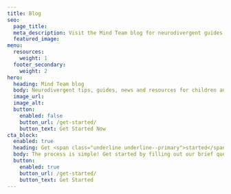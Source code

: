 ```yaml
---
title: Blog
seo:
  page_title:
  meta_description: Visit the Mind Team blog for neurodivergent guides, tips, news and resources for individuals of all ages in any stage of their learning journey.
  featured_image:
menu:
  resources:
    weight: 1
  footer_secondary:
    weight: 2
hero:
  heading: Mind Team blog
  body: Neurodivergent tips, guides, news and resources for children and adults.
  image_url:
  image_alt:
  button:
    enabled: false
    button_url: /get-started/
    button_text: Get Started Now
cta_block:
  enabled: true
  heading: Get <span class="underline underline--primary">started</span>.
  body: The process is simple! Get started by filling out our brief questionnaire.
  button:
    enabled: true
    button_url: /get-started/
    button_text: Get Started
---
```

